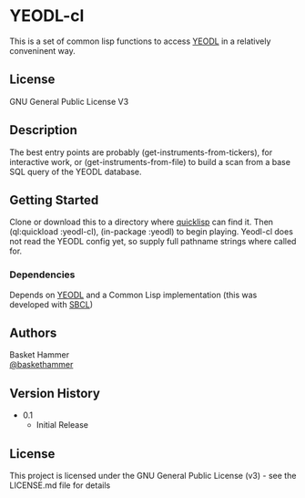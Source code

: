 # YEODL-cl

This is a set of common lisp functions to access [YEODL](https://github.com/baskethammer/yeodl) in a relatively conveninent way.

## License

GNU General Public License V3

## Description

The best entry points are probably (get-instruments-from-tickers), for interactive work, or (get-instruments-from-file) to build a scan from a base SQL query of the YEODL database.

## Getting Started

Clone or download this to a directory where [quicklisp](https://www.quicklisp.org/beta/) can find it. Then (ql:quickload :yeodl-cl), (in-package :yeodl) to begin playing.  Yeodl-cl does not read the YEODL config yet, so supply full pathname strings where called for.

### Dependencies

Depends on [YEODL](https://github.com/baskethammer/yeodl) and a Common Lisp implementation (this was developed with [SBCL](https://www.sbcl.org))

## Authors


Basket Hammer  
[@baskethammer](https://twitter.com/baskethammer)

## Version History

* 0.1
    * Initial Release

## License

This project is licensed under the GNU General Public License (v3) - see the LICENSE.md file for details

